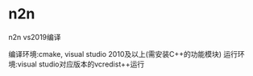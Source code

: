 # n2n
n2n vs2019编译

编译环境:cmake, visual studio 2010及以上(需安装C++的功能模块)
运行环境:visual studio对应版本的vcredist++运行

